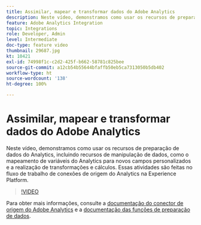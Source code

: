 ```yaml
---
title: Assimilar, mapear e transformar dados do Adobe Analytics
description: Neste vídeo, demonstramos como usar os recursos de preparação de dados do Analytics, incluindo recursos de manipulação de dados, como o mapeamento de variáveis do Analytics para novos campos personalizados e a realização de transformações e cálculos. Essas atividades são feitas no fluxo de trabalho de conexões de origem do Analytics na Experience Platform.
feature: Adobe Analytics Integration
topic: Integrations
role: Developer, Admin
level: Intermediate
doc-type: feature video
thumbnail: 29687.jpg
kt: 10421
exl-id: 74998f1c-c2d2-425f-b662-58781c825bee
source-git-commit: a12cb54b55644bfaffb50eb5ca7313050b5db402
workflow-type: ht
source-wordcount: '138'
ht-degree: 100%

---
```


# Assimilar, mapear e transformar dados do Adobe Analytics

Neste vídeo, demonstramos como usar os recursos de preparação de dados do Analytics, incluindo recursos de manipulação de dados, como o mapeamento de variáveis do Analytics para novos campos personalizados e a realização de transformações e cálculos. Essas atividades são feitas no fluxo de trabalho de conexões de origem do Analytics na Experience Platform.

>[!VIDEO](https://video.tv.adobe.com/v/29687?quality=12&learn=on)

Para obter mais informações, consulte a [documentação do conector de origem do Adobe Analytics](https://experienceleague.adobe.com/docs/experience-platform/sources/ui-tutorials/create/adobe-applications/analytics.html?lang=pt-BR) e a [documentação das funções de preparação de dados](https://experienceleague.adobe.com/docs/experience-platform/data-prep/functions.html?lang=pt-BR).
